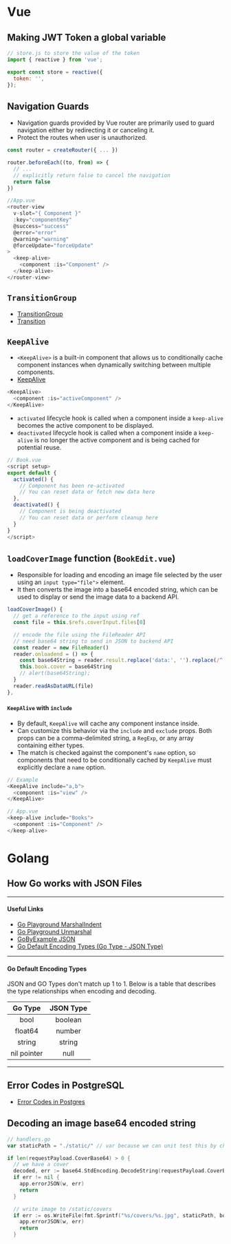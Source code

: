 # Vue

## Making **JWT Token** a global variable

```js
// store.js to store the value of the token
import { reactive } from 'vue';

export const store = reactive({
  token: '',
});
```

## Navigation Guards

- Navigation guards provided by Vue router are primarily used to guard navigation either by redirecting it or canceling it.
- Protect the routes when user is unauthorized.

```js
const router = createRouter({ ... })

router.beforeEach((to, from) => {
  // ...
  // explicitly return false to cancel the navigation
  return false
})
```

```js
//App.vue
<router-view
  v-slot="{ Component }"
  :key="componentKey"
  @success="success"
  @error="error"
  @warning="warning"
  @forceUpdate="forceUpdate"
>
  <keep-alive>
    <component :is="Component" />
  </keep-alive>
</router-view>
```

## `TransitionGroup`

- [TransitionGroup](https://vuejs.org/guide/built-ins/transition-group.html)
- [Transition](https://vuejs.org/guide/built-ins/transition.html)

## `KeepAlive`

- `<KeepAlive>` is a built-in component that allows us to conditionally cache component instances when dynamically switching between multiple components.
- [KeepAlive](https://vuejs.org/guide/built-ins/keep-alive.html)

```js
<KeepAlive>
  <component :is="activeComponent" />
</KeepAlive>
```

- `activated` lifecycle hook is called when a component inside a `keep-alive` becomes the active component to be displayed.
- `deactivated` lifecycle hook is called when a component inside a `keep-alive` is no longer the active component and is being cached for potential reuse.

```js
// Book.vue
<script setup>
export default {
  activated() {
    // Component has been re-activated
    // You can reset data or fetch new data here
  },
  deactivated() {
    // Component is being deactivated
    // You can reset data or perform cleanup here
  }
}
</script>
```

## `loadCoverImage` function (`BookEdit.vue`)

- Responsible for loading and encoding an image file selected by the user using an `input type="file">` element.
- It then converts the image into a base64 encoded string, which can be used to display or send the image data to a backend API.

```js
loadCoverImage() {
  // get a reference to the input using ref
  const file = this.$refs.coverInput.files[0]

  // encode the file using the FileReader API
  // need base64 string to send in JSON to backend API
  const reader = new FileReader()
  reader.onloadend = () => {
    const base64String = reader.result.replace('data:', '').replace(/^.+,/, '')
    this.book.cover = base64String
    // alert(base64String);
  }
  reader.readAsDataURL(file)
},
```

#### `KeepAlive` with `include`

- By default, `KeepAlive` will cache any component instance inside.
- Can customize this behavior via the `include` and `exclude` props. Both props can be a comma-delimited string, a `RegExp`, or any array containing either types.
- The match is checked against the component's `name` option, so components that need to be conditionally cached by `KeepAlive` must explicitly declare a `name` option.

```js
// Example
<KeepAlive include="a,b">
  <component :is="view" />
</KeepAlive>
```

```js
// App.vue
<keep-alive include="Books">
  <component :is="Component" />
</keep-alive>
```

# Golang

## How Go works with JSON Files

---

#### Useful Links

- [Go Playground MarshalIndent](https://go.dev/play/p/2SP7H3ybk9D)
- [Go Playground Unmarshal](https://go.dev/play/p/NaMNv6bzEXA)
- [GoByExample JSON](https://gobyexample.com/json)
- [Go Default Encoding Types (Go Type - JSON Type)](https://blog.boot.dev/golang/json-golang/#default-type)

---

#### Go Default Encoding Types

JSON and GO Types don't match up 1 to 1. Below is a table that describes the type relationships when encoding and decoding.

|   Go Type   | JSON Type |
| :---------: | :-------: |
|    bool     |  boolean  |
|   float64   |  number   |
|   string    |  string   |
| nil pointer |   null    |

---

## Error Codes in PostgreSQL

- [Error Codes in Postgres](https://www.postgresql.org/docs/current/errcodes-appendix.html)

## Decoding an image base64 encoded string

```go
// handlers.go
var staticPath = "./static/" // var because we can unit test this by changing the output path location

if len(requestPayload.CoverBase64) > 0 {
  // we have a cover
  decoded, err := base64.StdEncoding.DecodeString(requestPayload.CoverBase64)
  if err != nil {
    app.errorJSON(w, err)
    return
  }

  // write image to /static/covers
  if err := os.WriteFile(fmt.Sprintf("%s/covers/%s.jpg", staticPath, book.Slug), decoded, 0666); err != nil {
    app.errorJSON(w, err)
    return
  }
```